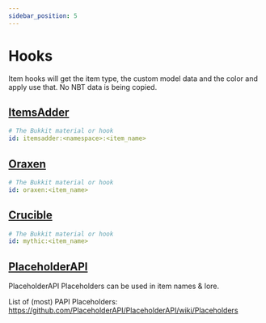 ```yaml
---
sidebar_position: 5
---
```


# Hooks

Item hooks will get the item type, the custom model data and the color and apply use that. No NBT data is being copied.

## [ItemsAdder](https://www.spigotmc.org/resources/✨itemsadder⭐emotes-mobs-items-armors-hud-gui-emojis-blocks-wings-hats-liquids.73355/)

```yaml
# The Bukkit material or hook
id: itemsadder:<namespace>:<item_name>
```

## [Oraxen](https://www.spigotmc.org/resources/%E2%80%8D✅-25-☄%EF%B8%8F-oraxen-add-items-blocks-armors-hats-food-furnitures-plants-and-gui.72448/)

```yaml
# The Bukkit material or hook
id: oraxen:<item_name>
```

## [Crucible](https://mythiccraft.io/index.php?resources/crucible-create-unbelievable-mythic-items.2/)

```yaml
# The Bukkit material or hook
id: mythic:<item_name>
```

## [PlaceholderAPI](https://www.spigotmc.org/resources/placeholderapi.6245/)

PlaceholderAPI Placeholders can be used in item names & lore.

List of (most) PAPI Placeholders: https://github.com/PlaceholderAPI/PlaceholderAPI/wiki/Placeholders